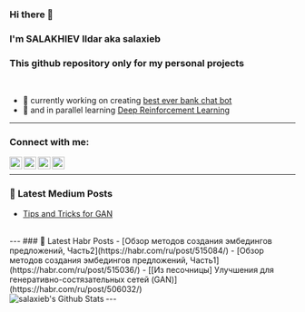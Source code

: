 ### Hi there 👋
### I'm SALAKHIEV Ildar aka salaxieb
### This github repository only for my personal projects
<br />

- 🔭 currently working on creating [best ever bank chat bot](https://brobank.ru/luchshie-onlajn-chaty-bankov-nachala-2020/)
- 🌱 and in parallel learning [Deep Reinforcement Learning](https://www.udemy.com/course/deep-reinforcement-learning-in-python/)
---
### Connect with me:
[<img align="left" alt="salaxieb | LinkedIn" width="22px" src="https://cdn.jsdelivr.net/npm/simple-icons@v3/icons/linkedin.svg" />](https://www.linkedin.com/in/ildar-salakhiev-4156b211b/)
[<img align="left" alt="salaxieb | Instagram" width="22px" src="https://cdn.jsdelivr.net/npm/simple-icons@v3/icons/instagram.svg" />](https://www.instagram.com/salaxieb/)
[<img align="left" alt="salaxieb | Facebook" width="22px" src="https://cdn.jsdelivr.net/npm/simple-icons@3.4.0/icons/facebook.svg" />](https://www.facebook.com/salaxieb.ildar/)
[<img align="left" alt="salaxieb | VK" width="22px" src="https://cdn.jsdelivr.net/npm/simple-icons@3.4.0/icons/vk.svg" />](https://vk.com/salaxieb)
<br />
<!--
---
### Tools and languages:
[<img align="left" alt="salaxieb | LinkedIn" width="22px" src="https://cdn.jsdelivr.net/npm/simple-icons@v3/icons/linkedin.svg" />](https://www.linkedin.com/in/ildar-salakhiev-4156b211b/)
[<img align="left" alt="salaxieb | Instagram" width="22px" src="https://cdn.jsdelivr.net/npm/simple-icons@v3/icons/instagram.svg" />](https://www.instagram.com/salaxieb/)
[<img align="left" alt="salaxieb | Facebook" width="22px" src="https://cdn.jsdelivr.net/npm/simple-icons@3.4.0/icons/facebook.svg" />](https://www.facebook.com/salaxieb.ildar/)
[<img align="left" alt="salaxieb | VK" width="22px" src="https://cdn.jsdelivr.net/npm/simple-icons@3.4.0/icons/vk.svg" />](https://vk.com/salaxieb)
<br />
<br /> -->
---
### 📕 Latest Medium Posts
<!-- BLOG-POST-LIST:START -->
- [Tips and Tricks for GAN](https://medium.com/@salaxieb.ildar/tips-and-tricks-for-gan-6cc46edb94b4?source=rss-138fd151c3ba------2)
<!-- BLOG-POST-LIST:END -->
<br />
---
### 📕 Latest Habr Posts
<!-- HABRHABR:START -->
- [Обзор методов создания эмбедингов предложений, Часть2](https://habr.com/ru/post/515084/)
- [Обзор методов создания эмбедингов предложений, Часть1](https://habr.com/ru/post/515036/)
- [[Из песочницы] Улучшения для генеративно-состязательных сетей (GAN)](https://habr.com/ru/post/506032/)
<!-- HABRHABR:END -->
<br />
---
<img align="left" alt="salaxieb's Github Stats" src="https://github-readme-stats.vercel.app/api?username=salaxieb&show_icons=true&hide_border=true" />
